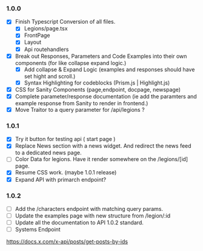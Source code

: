 
### 1.0.0
- [x] Finish Typescript Conversion of all files.
    - [x] Legions/page.tsx
    - [x] FrontPage
    - [x] Layout
    - [x] Api routehandlers
- [x] Break out Responses, Parameters and Code Examples into their own components (for like collapse expand logic.)
    - [x] Add collapse & Expand Logic (examples and responses should have set hight and scroll.)
    - [x] Syntax Highlighting for codeblocks (Prism.js | Highlight.js)
- [x] CSS for Sanity Components (page,endpoint, docpage, newspage)
- [x] Complete parameter/response documentation (ie add the paramters and example response from Sanity to render in frontend.)
- [x] Move Traitor to a query parameter for /api/legions ?

### 1.0.1
- [x] Try it button for testing api ( start page )
- [x] Replace News section with a news widget. And redirect the news feed to a dedicated news page.
- [ ] Color Data for legions. Have it render somewhere on the /legions/[id] page.
- [x] Resume CSS work. (maybe 1.0.1 release)
- [x] Expand API with primarch endpoint?

### 1.0.2
- [ ] Add the /characters endpoint with matching query params.
- [ ] Update the examples page with new structure from /legion/:id
- [ ] Update all the documentation to API 1.0.2 standard.
- [ ] Systems Endpoint

https://docs.x.com/x-api/posts/get-posts-by-ids
